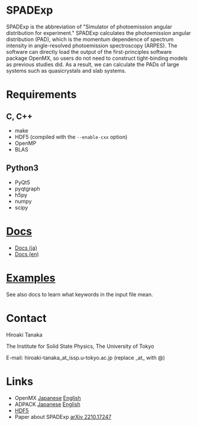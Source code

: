 # SPADExp
SPADExp is the abbreviation of "Simulator of photoemission angular distribution for experiment."
SPADExp calculates the photoemission angular distribution (PAD), which is the momentum dependence of spectrum intensity in angle-resolved photoemission spectroscopy (ARPES).
The software can directly load the output of the first-principles software package OpenMX, so users do not need to construct tight-binding models as previous studies did.
As a result, we can calculate the PADs of large systems such as quasicrystals and slab systems.


# Requirements
## C, C++
- make
- HDF5 (compiled with the ```--enable-cxx``` option)
- OpenMP
- BLAS

## Python3
- PyQt5
- pyqtgraph
- h5py
- numpy
- scipy

# [Docs](https://github.com/Hiroaki-Tanaka-0606/SPADExp/tree/main/Docs)
- [Docs (ja)](https://github.com/Hiroaki-Tanaka-0606/SPADExp/raw/main/Docs/SPADExp_docs_ja.pdf)
- [Docs (en)](https://github.com/Hiroaki-Tanaka-0606/SPADExp/raw/main/Docs/SPADExp_docs_en.pdf)

# [Examples](https://github.com/Hiroaki-Tanaka-0606/SPADExp/tree/main/Examples)
See also docs to learn what keywords in the input file mean.

# Contact
Hiroaki Tanaka

The Institute for Solid State Physics, The University of Tokyo

E-mail: hiroaki-tanaka_at_issp.u-tokyo.ac.jp (replace \_at\_ with @)

# Links
- OpenMX [Japanese](http://www.openmx-square.org/openmx_man3.9jp/index.html) [English](http://www.openmx-square.org/openmx_man3.9/index.html)
- ADPACK [Japanese](http://www.openmx-square.org/adpack_man2.2_jp/adpack2_2_jp.html) [English](http://www.openmx-square.org/adpack_man2.2/adpack2_2.html)
- [HDF5](https://www.hdfgroup.org/)
- Paper about SPADExp [arXiv 2210.17247](http://arxiv.org/abs/2210.17247)
